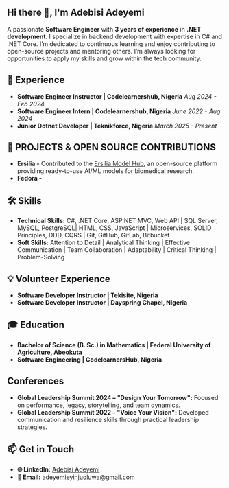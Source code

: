 ## Hi there 👋, I'm Adebisi Adeyemi
A passionate **Software Engineer** with **3 years of experience** in **.NET development**. I specialize in backend development with expertise in C# and .NET Core. I’m dedicated to continuous learning and enjoy contributing to open-source projects and mentoring others. I’m always looking for opportunities to apply my skills and grow within the tech community.


## 💼 Experience
- **Software Engineer Instructor | Codelearnershub, Nigeria**  _Aug 2024 - Feb 2024_    
- **Software Engineer Intern | Codelearnershub, Nigeria**   _June 2022 - Aug 2024_  
- **Junior Dotnet Developer | Teknikforce, Nigeria**  _March 2025 - Present_
  
## 🚀 PROJECTS & OPEN SOURCE CONTRIBUTIONS
- **Ersilia -**  Contributed to the [Ersilia Model Hub](https://github.com/ersilia-os/ersilia), an open-source platform providing ready-to-use AI/ML models for biomedical research.
- **Fedora -**
  
## 🛠️ Skills  
- **Technical Skills:** C#, .NET Core, ASP.NET MVC, Web API | SQL Server, MySQL, PostgreSQL| HTML, CSS, JavaScript | Microservices, SOLID Principles, DDD, CQRS | Git, GitHub, GitLab, Bitbucket
- **Soft Skills:** Attention to Detail | Analytical Thinking | Effective Communication | Team Collaboration | Adaptability | Critical Thinking  | Problem-Solving    

## 💡  Volunteer Experience
- **Software Developer Instructor | Tekisite, Nigeria** 
- **Software Developer Instructor | Dayspring Chapel, Nigeria**
  
## 🎓 Education
- **Bachelor of Science (B. Sc.) in Mathematics | Federal University of Agriculture, Abeokuta**
- **Software Engineering |  CodelearnersHub, Nigeria** 

## Conferences
- **Global Leadership Summit 2024 – "Design Your Tomorrow":** Focused on performance,
legacy, storytelling, and team dynamics.
- **Global Leadership Summit 2022 – "Voice Your Vision":** Developed communication and
resilience skills through practical leadership strategies.


## 📫 Get in Touch
- **🌐 LinkedIn:** [Adebisi Adeyemi](https://www.linkedin.com/in/adebisi-adeyemi-1642ba211/)
- **📧 Email:** [adeyemieyinjuoluwa@gmail.com](mailto:adeyemieyinjuoluwa@gmail.com)
  

<!--
**adebisi4145/adebisi4145** is a ✨ _special_ ✨ repository because its `README.md` (this file) appears on your GitHub profile.

Here are some ideas to get you started:

- 🔭 I’m currently working on ...
- 🌱 I’m currently learning ...
- 👯 I’m looking to collaborate on ...
- 🤔 I’m looking for help with ...
- 💬 Ask me about ...
- 📫 How to reach me: ...
- 😄 Pronouns: ...
- ⚡ Fun fact: ...
-->
